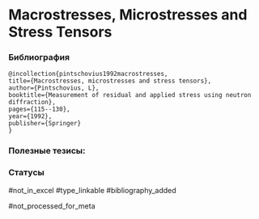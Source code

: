 # Macrostresses, Microstresses and Stress Tensors

### Библиография
```
@incollection{pintschovius1992macrostresses,
title={Macrostresses, microstresses and stress tensors},
author={Pintschovius, L},
booktitle={Measurement of residual and applied stress using neutron diffraction},
pages={115--130},
year={1992},
publisher={Springer}
}
```

### Полезные тезисы:

### Статусы
#not_in_excel 
#type_linkable 
#bibliography_added

#not_processed_for_meta
